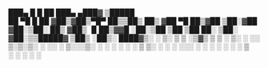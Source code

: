 ███▄    █  █    ██  ███▄ ▄███▓ ▒█████  
 ██ ▀█   █  ██  ▓██▒▓██▒▀█▀ ██▒▒██▒  ██▒
▓██  ▀█ ██▒▓██  ▒██░▓██    ▓██░▒██░  ██▒
▓██▒  ▐▌██▒▓▓█  ░██░▒██    ▒██ ▒██   ██░
▒██░   ▓██░▒▒█████▓ ▒██▒   ░██▒░ ████▓▒░
░ ▒░   ▒ ▒ ░▒▓▒ ▒ ▒ ░ ▒░   ░  ░░ ▒░▒░▒░ 
░ ░░   ░ ▒░░░▒░ ░ ░ ░  ░      ░  ░ ▒ ▒░ 
   ░   ░ ░  ░░░ ░ ░ ░      ░   ░ ░ ░ ▒  
         ░    ░            ░       ░ ░ 
